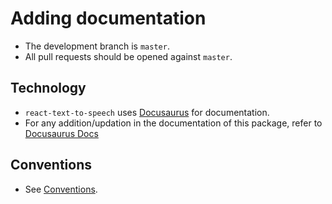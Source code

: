# Adding documentation

- The development branch is `master`.
- All pull requests should be opened against `master`.

## Technology

- `react-text-to-speech` uses [Docusaurus](https://docusaurus.io/) for documentation.
- For any addition/updation in the documentation of this package, refer to [Docusaurus Docs](https://docusaurus.io/docs)

## Conventions

- See [Conventions](./conventions.md).
